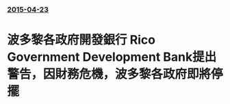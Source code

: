 ### [2015-04-23](/news/2015/04/23/index.md)

##### 
# 波多黎各政府開發銀行 Rico Government Development Bank提出警告，因財務危機，波多黎各政府即將停擺



